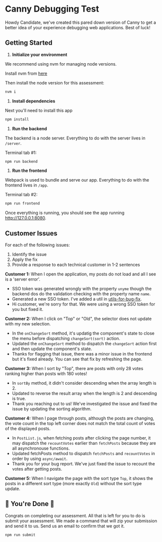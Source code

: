 # Canny Debugging Test

Howdy Candidate, we've created this pared down version of Canny to get a better idea of your experience debugging web applications. Best of luck!

## Getting Started

1. **Initialize your environment**

We recommend using nvm for managing node versions.

Install nvm from [here](https://github.com/creationix/nvm)

Then install the node version for this assessment:

```sh
nvm i
```

1. **Install dependencies**

Next you'll need to install this app

```sh
npm install
```

1. **Run the backend**

The backend is a node server. Everything to do with the server lives in `/server`.

Terminal tab #1:

```sh
npm run backend
```

1. **Run the frontend**

Webpack is used to bundle and serve our app. Everything to do with the frontend lives in `/app`.

Terminal tab #2:

```sh
npm run frontend
```

Once everything is running, you should see the app running http://127.0.0.1:8080.

## Customer Issues

For each of the following issues:

1. Identify the issue
1. Apply the fix
1. Provide a response to each technical customer in 1-2 sentences

**Customer 1:** When I open the application, my posts do not load and all I see is a 'server error'.
- SSO token was generated wrongly with the property `unyme` though the backend dos do the validation checking with the property name `name`.
- Generated a new SSO token. I've added a util in [utils-for-bug-fix](./server/utils-for-bug-fix/generateSSOToken.js).
- Hi customer, we're sorry for that. We were using a wrong SSO token for you but fixed it.

**Customer 2:** When I click on "Top" or "Old", the selector does not update with my new selection.
- In the `onChangeSort` method, it's updatig the component's state to close the menu before dispatching `changeSort(sort)` action.
- Updated the `onChangeSort` method to dispatch the `changeSort` action first and then update the component's state.
- Thanks for flagging that issue, there was a minor issue in the frontend but it's fixed already. You can see that fix by refreshing the page.

**Customer 3:** When I sort by "Top", there are posts with only 28 votes ranking higher than posts with 180 votes!
- In `sortBy` method, it didn't consider descending when the array length is 2.
- Updated to reverse the result array when the length is 2 and descending is true.
- Thank you reaching out to us! We've investigated the issue and fixed the issue by updating the sorting algorithm.

**Customer 4:** When I page through posts, although the posts are changing, the vote count in the top left corner does not match the total count of votes of the displayed posts.
- In `PostList.js`, when fetching posts after clicking the page number, it may dispatch the `recountVotes` earlier than `fetchPosts` because they are all asynchronouse functions.
- Updated fetchPosts method to dispatch `fetchPosts` and `recountVotes` in order by using `async/await`.
- Thank you for your bug report. We've just fixed the issue to recount the votes after getting posts.

**Customer 5:** When I navigate the page with the sort type `Top`, it shows the posts in a different sort type (more exactly `Old`) without the sort type update.

## 🎉 You're Done 🎉

Congrats on completing our assessment. All that is left for you to do is submit your assessment. We made a command that will zip your submission and send it to us. Send us an email to confirm that we got it.

```sh
npm run submit
```
